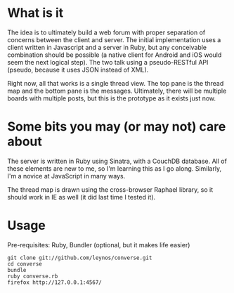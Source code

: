 # What is it

The idea is to ultimately build a web forum with proper separation of concerns between the client and server. The initial implementation uses a client written in Javascript and a server in Ruby, but any conceivable combination should be possible (a native client for Android and iOS would seem the next logical step). The two talk using a pseudo-RESTful API (pseudo, because it uses JSON instead of XML).

Right now, all that works is a single thread view. The top pane is the thread map and the bottom pane is the messages. Ultimately, there will be multiple boards with multiple posts, but this is the prototype as it exists just now.

# Some bits you may (or may not) care about

The server is written in Ruby using Sinatra, with a CouchDB database. All of these elements are new to me, so I'm learning this as I go along. Similarly, I'm a novice at JavaScript in many ways.

The thread map is drawn using the cross-browser Raphael library, so it should work in IE as well (it did last time I tested it).

# Usage

Pre-requisites: Ruby, Bundler (optional, but it makes life easier)

    git clone git://github.com/leynos/converse.git
    cd converse
    bundle
    ruby converse.rb
    firefox http://127.0.0.1:4567/
